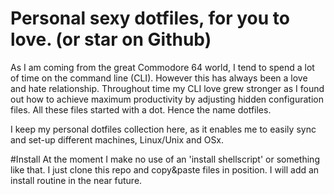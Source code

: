 Personal sexy dotfiles, for you to love. (or star on Github)
========
As I am coming from the great Commodore 64 world, I tend to spend a lot of time on the command line (CLI). 
However this has always been a love and hate relationship. Throughout time my CLI love grew stronger as I 
found out how to achieve maximum productivity by adjusting hidden configuration files. All these files 
started with a dot. Hence the name dotfiles.

I keep my personal dotfiles collection here, as it enables me to easily sync and set-up different machines, 
Linux/Unix and OSx.

#Install
At the moment I make no use of an 'install shellscript' or something like that. I just clone this repo and 
copy&paste files in position. I will add an install routine in the near future.
